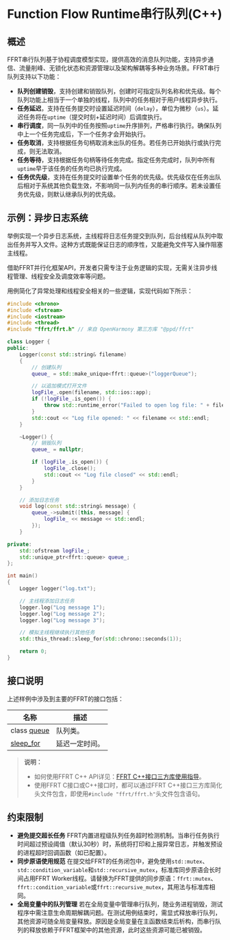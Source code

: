 # Function Flow Runtime串行队列(C++)

## 概述

FFRT串行队列基于协程调度模型实现，提供高效的消息队列功能，支持异步通信、流量削峰、无锁化状态和资源管理以及架构解耦等多种业务场景。FFRT串行队列支持以下功能：

- **​队列创建销毁**​，支持创建和销毁队列，创建时可指定队列名称和优先级。每个队列功能上相当于一个单独的线程，队列中的任务相对于用户线程异步执行。
- **任务延迟**​，支持在任务提交时设置延迟时间（`delay`），单位为微秒（`us`）。延迟任务将在`uptime`（提交时刻+延迟时间）后调度执行。
- **​串行调度**​，同一队列中的任务按照`uptime`升序排列，严格串行执行。确保队列中上一个任务完成后，下一个任务才会开始执行。
- **​任务取消**​，支持根据任务句柄取消未出队的任务。若任务已开始执行或执行完成，则无法取消。
- **​任务等待**​，支持根据任务句柄等待任务完成。指定任务完成时，队列中所有`uptime`早于该任务的任务均已执行完成。
- **任务优先级**​，支持在任务提交时设置单个任务的优先级。优先级仅在任务出队后相对于系统其他负载生效，不影响同一队列内任务的串行顺序。若未设置任务优先级，则默认继承队列的优先级。

## 示例：异步日志系统

举例实现一个异步日志系统，主线程将日志任务提交到队列，后台线程从队列中取出任务并写入文件。这种方式既能保证日志的顺序性，又能避免文件写入操作阻塞主线程。

借助FFRT并行化框架API，开发者只需专注于业务逻辑的实现，无需关注异步线程管理、线程安全及调度效率等问题。

用例简化了异常处理和线程安全相关的一些逻辑，实现代码如下所示：

```cpp
#include <chrono>
#include <fstream>
#include <iostream>
#include <thread>
#include "ffrt/ffrt.h" // 来自 OpenHarmony 第三方库 "@ppd/ffrt"

class Logger {
public:
    Logger(const std::string& filename)
    {
        // 创建队列
        queue_ = std::make_unique<ffrt::queue>("loggerQueue");

        // 以追加模式打开文件
        logFile_.open(filename, std::ios::app);
        if (!logFile_.is_open()) {
            throw std::runtime_error("Failed to open log file: " + filename);
        }
        std::cout << "Log file opened: " << filename << std::endl;
    }

    ~Logger() {
        // 销毁队列
        queue_ = nullptr;

        if (logFile_.is_open()) {
            logFile_.close();
            std::cout << "Log file closed" << std::endl;
        }
    }

    // 添加日志任务
    void log(const std::string& message) {
        queue_->submit([this, message] {
            logFile_ << message << std::endl;
        });
    }

private:
    std::ofstream logFile_;
    std::unique_ptr<ffrt::queue> queue_;
};

int main()
{
    Logger logger("log.txt");

    // 主线程添加日志任务
    logger.log("Log message 1");
    logger.log("Log message 2");
    logger.log("Log message 3");

    // 模拟主线程继续执行其他任务
    std::this_thread::sleep_for(std::chrono::seconds(1));

    return 0;
}
```

## 接口说明

上述样例中涉及到主要的FFRT的接口包括：

| 名称                                                                                                                  | 描述           |
| --------------------------------------------------------------------------------------------------------------------- | -------------- |
| class [queue](https://gitee.com/openharmony/resourceschedule_ffrt/blob/master/docs/ffrt-api-guideline-cpp.md#queue)   | 队列类。       |
| [sleep_for](https://gitee.com/openharmony/resourceschedule_ffrt/blob/master/docs/ffrt-api-guideline-cpp.md#sleep_for) | 延迟一定时间。 |

> **说明：**
>
> - 如何使用FFRT C++ API详见：[FFRT C++接口三方库使用指导](ffrt-development-guideline.md#using-ffrt-c-api-1)。
> - 使用FFRT C接口或C++接口时，都可以通过FFRT C++接口三方库简化头文件包含，即使用`#include "ffrt/ffrt.h"`头文件包含语句。

## 约束限制

- **避免提交超长任务** FFRT内置进程级队列任务超时检测机制。当串行任务执行时间超过预设阈值（默认30秒）时，系统将打印和上报异常日志，并触发预设的进程超时回调函数（如已配置）。
- **同步原语使用规范** 在提交给FFRT的任务闭包中，避免使用`std::mutex`、`std::condition_variable`和`std::recursive_mutex`，标准库同步原语会长时间占用FFRT Worker线程。请替换为FFRT提供的同步原语：`ffrt::mutex`、`ffrt::condition_variable`或`ffrt::recursive_mutex`，其用法与标准库相同。
- **全局变量中的队列管理** 若在全局变量中管理串行队列，随业务进程销毁，测试程序中需注意生命周期解耦问题。在测试用例结束时，需显式释放串行队列，其他资源可随全局变量释放。原因是全局变量在主函数结束后析构，而串行队列的释放依赖于FFRT框架中的其他资源，此时这些资源可能已被销毁。
